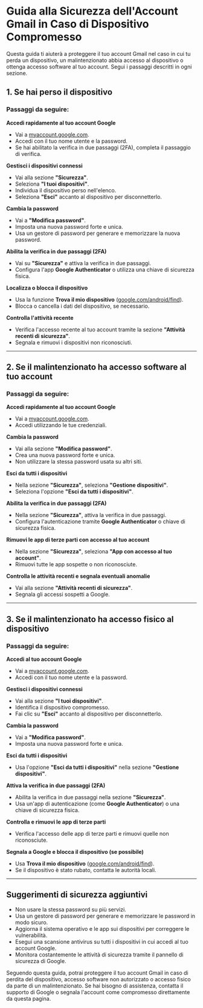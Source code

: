 
# Guida alla Sicurezza dell'Account Gmail in Caso di Dispositivo Compromesso

Questa guida ti aiuterà a proteggere il tuo account Gmail nel caso in cui tu perda un dispositivo, un malintenzionato 
abbia accesso al dispositivo o ottenga accesso software al tuo account. Segui i passaggi descritti in ogni sezione.

## 1. Se hai perso il dispositivo

### Passaggi da seguire:

**Accedi rapidamente al tuo account Google**  
- Vai a [myaccount.google.com](https://myaccount.google.com).  
- Accedi con il tuo nome utente e la password.  
- Se hai abilitato la verifica in due passaggi (2FA), completa il passaggio di verifica.  

**Gestisci i dispositivi connessi**  
- Vai alla sezione **"Sicurezza"**.  
- Seleziona **"I tuoi dispositivi"**.  
- Individua il dispositivo perso nell'elenco.  
- Seleziona **"Esci"** accanto al dispositivo per disconnetterlo.  

**Cambia la password**  
- Vai a **"Modifica password"**.  
- Imposta una nuova password forte e unica.  
- Usa un gestore di password per generare e memorizzare la nuova password.  

**Abilita la verifica in due passaggi (2FA)**  
- Vai su **"Sicurezza"** e attiva la verifica in due passaggi.  
- Configura l'app **Google Authenticator** o utilizza una chiave di sicurezza fisica.  

**Localizza o blocca il dispositivo**  
- Usa la funzione **Trova il mio dispositivo** ([google.com/android/find](https://google.com/android/find)).  
- Blocca o cancella i dati del dispositivo, se necessario.  

**Controlla l'attività recente**  
- Verifica l'accesso recente al tuo account tramite la sezione **"Attività recenti di sicurezza"**.  
- Segnala e rimuovi i dispositivi non riconosciuti.  

---

## 2. Se il malintenzionato ha accesso software al tuo account

### Passaggi da seguire:

**Accedi rapidamente al tuo account Google**  
- Vai a [myaccount.google.com](https://myaccount.google.com).  
- Accedi utilizzando le tue credenziali.  

**Cambia la password**  
- Vai alla sezione **"Modifica password"**.  
- Crea una nuova password forte e unica.  
- Non utilizzare la stessa password usata su altri siti.  

**Esci da tutti i dispositivi**  
- Nella sezione **"Sicurezza"**, seleziona **"Gestione dispositivi"**.  
- Seleziona l'opzione **"Esci da tutti i dispositivi"**.  

**Abilita la verifica in due passaggi (2FA)**  
- Nella sezione **"Sicurezza"**, attiva la verifica in due passaggi.  
- Configura l'autenticazione tramite **Google Authenticator** o chiave di sicurezza fisica.  

**Rimuovi le app di terze parti con accesso al tuo account**  
- Nella sezione **"Sicurezza"**, seleziona **"App con accesso al tuo account"**.  
- Rimuovi tutte le app sospette o non riconosciute.  

**Controlla le attività recenti e segnala eventuali anomalie**  
- Vai alla sezione **"Attività recenti di sicurezza"**.  
- Segnala gli accessi sospetti a Google.  

---

## 3. Se il malintenzionato ha accesso fisico al dispositivo

### Passaggi da seguire:

**Accedi al tuo account Google**  
- Vai a [myaccount.google.com](https://myaccount.google.com).  
- Accedi con il tuo nome utente e la password.  

**Gestisci i dispositivi connessi**  
- Vai alla sezione **"I tuoi dispositivi"**.  
- Identifica il dispositivo compromesso.  
- Fai clic su **"Esci"** accanto al dispositivo per disconnetterlo.  

**Cambia la password**  
- Vai a **"Modifica password"**.  
- Imposta una nuova password forte e unica.  

**Esci da tutti i dispositivi**  
- Usa l'opzione **"Esci da tutti i dispositivi"** nella sezione **"Gestione dispositivi"**.  

**Attiva la verifica in due passaggi (2FA)**  
- Abilita la verifica in due passaggi nella sezione **"Sicurezza"**.  
- Usa un'app di autenticazione (come **Google Authenticator**) o una chiave di sicurezza fisica.  

**Controlla e rimuovi le app di terze parti**  
- Verifica l'accesso delle app di terze parti e rimuovi quelle non riconosciute.  

**Segnala a Google e blocca il dispositivo (se possibile)**  
- Usa **Trova il mio dispositivo** ([google.com/android/find](https://google.com/android/find)).  
- Se il dispositivo è stato rubato, contatta le autorità locali.  

---

## Suggerimenti di sicurezza aggiuntivi

- Non usare la stessa password su più servizi.  
- Usa un gestore di password per generare e memorizzare le password in modo sicuro.  
- Aggiorna il sistema operativo e le app sui dispositivi per correggere le vulnerabilità.  
- Esegui una scansione antivirus su tutti i dispositivi in cui accedi al tuo account Google.  
- Monitora costantemente le attività di sicurezza tramite il pannello di sicurezza di Google.  

Seguendo questa guida, potrai proteggere il tuo account Gmail in caso di perdita del dispositivo, accesso software 
non autorizzato o accesso fisico da parte di un malintenzionato. Se hai bisogno di assistenza, contatta il supporto di 
Google o segnala l'account come compromesso direttamente da questa pagina.
